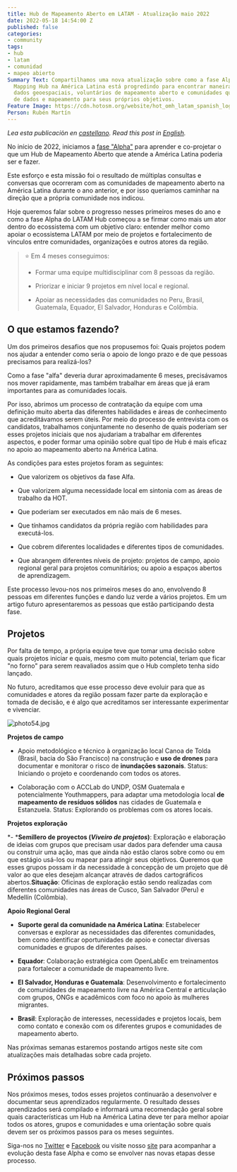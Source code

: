 ```yaml
---
title: Hub de Mapeamento Aberto em LATAM - Atualização maio 2022
date: 2022-05-18 14:54:00 Z
published: false
categories:
- community
tags:
- hub
- latam
- comunidad
- mapeo abierto
Summary Text: Compartilhamos uma nova atualização sobre como a fase Alpha do Open
  Mapping Hub na América Latina está progredindo para encontrar maneiras de conectar
  dados geoespaciais, voluntários de mapeamento aberto e comunidades que precisam
  de dados e mapeamento para seus próprios objetivos.
Feature Image: https://cdn.hotosm.org/website/hot_omh_latam_spanish_logo_rev_colour_with_tagline-2110x1176.jpeg
Person: Rubén Martín
---
```


*Lea esta publicaci*ó*n en [castellano](https://www.hotosm.org/updates/hub-de-mapeo-abierto-en-latam-actualizacion-mayo-2022/). Read this post in [English](https://www.hotosm.org/updates/open-mapping-hub-in-latam-may-2022-update/).*

No início de 2022, iniciamos a [fase "Alpha"](https://www.hotosm.org/updates/hub-de-mapeo-abierto-en-latam-actualizacion-diciembre-2021/) para aprender e co-projetar o que um Hub de Mapeamento Aberto que atende a América Latina poderia ser e fazer.

Este esforço e esta missão foi o resultado de múltiplas consultas e conversas que ocorreram com as comunidades de mapeamento aberto na América Latina durante o ano anterior, e por isso queríamos caminhar na direção que a própria comunidade nos indicou.

Hoje queremos falar sobre o progresso nesses primeiros meses do ano e como a fase Alpha do LATAM Hub começou a se firmar como mais um ator dentro do ecossistema com um objetivo claro: entender melhor como apoiar o ecossistema LATAM por meio de projetos e fortalecimento de vínculos entre comunidades, organizações e outros atores da região.

> ⭐️ Em 4 meses conseguimos:
>
> * Formar uma equipe multidisciplinar com 8 pessoas da região.
>
> * Priorizar e iniciar 9 projetos em nível local e regional.
>
> * Apoiar as necessidades das comunidades no Peru, Brasil, Guatemala, Equador, El Salvador, Honduras e Colômbia.

## **O que estamos fazendo?**

Um dos primeiros desafios que nos propusemos foi: Quais projetos podem nos ajudar a entender como seria o apoio de longo prazo e de que pessoas precisamos para realizá-los?

Como a fase "alfa" deveria durar aproximadamente 6 meses, precisávamos nos mover rapidamente, mas também trabalhar em áreas que já eram importantes para as comunidades locais.

Por isso, abrimos um processo de contratação da equipe com uma definição muito aberta das diferentes habilidades e áreas de conhecimento que acreditávamos serem úteis. Por meio do processo de entrevista com os candidatos, trabalhamos conjuntamente no desenho de quais poderiam ser esses projetos iniciais que nos ajudariam a trabalhar em diferentes aspectos, e poder formar uma opinião sobre qual tipo de Hub é mais eficaz no apoio ao mapeamento aberto na América Latina.

As condições para estes projetos foram as seguintes:

* Que valorizem os objetivos da fase Alfa.

* Que valorizem alguma necessidade local em sintonia com as áreas de trabalho da HOT.

* Que poderiam ser executados em não mais de 6 meses.

* Que tínhamos candidatos da própria região com habilidades para executá-los.

* Que cobrem diferentes localidades e diferentes tipos de comunidades.

* Que abrangem diferentes níveis de projeto: projetos de campo, apoio regional geral para projetos comunitários; ou apoio a espaços abertos de aprendizagem.

Este processo levou-nos nos primeiros meses do ano, envolvendo 8 pessoas em diferentes funções e dando luz verde a vários projetos. Em um artigo futuro apresentaremos as pessoas que estão participando desta fase.

## **Projetos**

Por falta de tempo, a própria equipe teve que tomar uma decisão sobre quais projetos iniciar e quais, mesmo com muito potencial, teriam que ficar "no forno" para serem reavaliados assim que o Hub completo tenha sido lançado.

No futuro, acreditamos que esse processo deve evoluir para que as comunidades e atores da região possam fazer parte da exploração e tomada de decisão, e é algo que acreditamos ser interessante experimentar e vivenciar.

![photo54.jpg](https://cdn.hotosm.org/website/photo54.jpg)

**Projetos de campo**

* Apoio metodológico e técnico à organização local Canoa de Tolda (Brasil, bacia do São Francisco) na construção e **uso de drones** para documentar e monitorar o risco de **inundações sazonais**. Status: Iniciando o projeto e coordenando com todos os atores.

* Colaboração com o ACCLab do UNDP, OSM Guatemala e potencialmente Youthmappers, para adaptar uma metodologia local **de mapeamento de resíduos sólidos** nas cidades de Guatemala e Estanzuela. Status: Explorando os problemas com os atores locais.

**Projetos exploração**

\*- \***Semillero de proyectos (*Viveiro de projetos*)**: Exploração e elaboração de ideias com grupos que precisam usar dados para defender uma causa ou construir uma ação, mas que ainda não estão claros sobre como ou em que estágio usá-los ou mapear para atingir seus objetivos. Queremos que esses grupos possam ir da necessidade à concepção de um projeto que dê valor ao que eles desejam alcançar através de dados cartográficos abertos.**Situação**: Oficinas de exploração estão sendo realizadas com diferentes comunidades nas áreas de Cusco, San Salvador (Peru) e Medellín (Colômbia).

**Apoio Regional Geral**

* **Suporte geral da comunidade na América Latina**: Estabelecer conversas e explorar as necessidades das diferentes comunidades, bem como identificar oportunidades de apoio e conectar diversas comunidades e grupos de diferentes países.

* **Equador**: Colaboração estratégica com OpenLabEc em treinamentos para fortalecer a comunidade de mapeamento livre.

* **El Salvador, Honduras e Guatemala**: Desenvolvimento e fortalecimento de comunidades de mapeamento livre na América Central e articulação com grupos, ONGs e acadêmicos com foco no apoio às mulheres migrantes.

* **Brasil**: Exploração de interesses, necessidades e projetos locais, bem como contato e conexão com os diferentes grupos e comunidades de mapeamento aberto.

Nas próximas semanas estaremos postando artigos neste site com atualizações mais detalhadas sobre cada projeto.

## **Próximos passos**

Nos próximos meses, todos esses projetos continuarão a desenvolver e documentar seus aprendizados regularmente. O resultado desses aprendizados será compilado e informará uma recomendação geral sobre quais características um Hub na América Latina deve ter para melhor apoiar todos os atores, grupos e comunidades e uma orientação sobre quais devem ser os próximos passos para os meses seguintes.

Siga-nos no [Twitter](https://twitter.com/mapeoabierto_la) e [Facebook](https://www.facebook.com/Mapeo-abierto-Am%C3%A9rica-Latina-102804808622456/) ou visite nosso [site](https://www.hotosm.org/hubs/latam-hub) para acompanhar a evolução desta fase Alpha e como se envolver nas novas etapas desse processo.